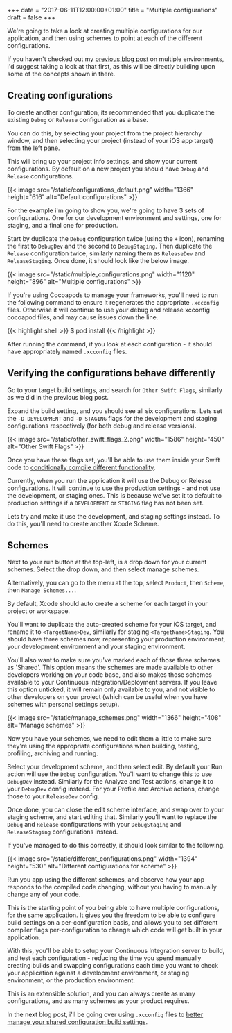 +++
date = "2017-06-11T12:00:00+01:00"
title = "Multiple configurations"
draft = false
+++

We're going to take a look at creating multiple configurations for our application, and then using schemes to point at each of the different configurations.

If you haven't checked out my [previous blog post](/app-with-multiple-environments/) on multiple environments, i'd suggest taking a look at that first, as this will be directly building upon some of the concepts shown in there.

## Creating configurations

To create another configuration, its recommended that you duplicate the existing `Debug` or `Release` configuration as a base.

You can do this, by selecting your project from the project hierarchy window, and then selecting your project (instead of your iOS app target) from the left pane.

This will bring up your project info settings, and show your current configurations. By default on a new project you should have `Debug` and `Release` configurations.

{{< image src="/static/configurations_default.png" width="1366" height="616" alt="Default configurations" >}}

For the example i'm going to show you, we're going to have 3 sets of configurations. One for our development environment and settings, one for staging, and a final one for production.

Start by duplicate the `Debug` configuration twice (using the `+` icon), renaming the first to `DebugDev` and the second to `DebugStaging`. Then duplicate the `Release` configuration twice, similarly naming them as `ReleaseDev` and `ReleaseStaging`. Once done, it should look like the below image.

{{< image src="/static/multiple_configurations.png" width="1120" height="896" alt="Multiple configurations" >}}

If you're using Cocoapods to manage your frameworks, you'll need to run the following command to ensure it regenerates the appropriate `.xcconfig` files. Otherwise it will continue to use your debug and release xcconfig cocoapod files, and may cause issues down the line.

{{< highlight shell >}}
$ pod install
{{< /highlight >}}

After running the command, if you look at each configuration - it should have appropriately named `.xcconfig` files.

## Verifying the configurations behave differently

Go to your target build settings, and search for `Other Swift Flags`, similarly as we did in the previous blog post.

Expand the build setting, and you should see all six configurations.
Lets set the `-D DEVELOPMENT` and `-D STAGING` flags for the development and staging configurations respectively (for both debug and release versions).

{{< image src="/static/other_swift_flags_2.png" width="1586" height="450" alt="Other Swift Flags" >}}

Once you have these flags set, you'll be able to use them inside your Swift code to [conditionally compile different functionality](/app-with-multiple-environments/).

Currently, when you run the application it will use the Debug or Release configurations. It will continue to use the production settings - and not use the development, or staging ones. This is because we've set it to default to production settings if a `DEVELOPMENT` or `STAGING` flag has not been set.

Lets try and make it use the development, and staging settings instead.
To do this, you'll need to create another Xcode Scheme.

## Schemes

Next to your run button at the top-left, is a drop down for your current schemes. Select the drop down, and then select manage schemes.

Alternatively, you can go to the menu at the top, select `Product`, then `Scheme`, then `Manage Schemes...`.

By default, Xcode should auto create a scheme for each target in your project or workspace.

You'll want to duplicate the auto-created scheme for your iOS target, and rename it to `<TargetName>Dev`, similarly for staging `<TargetName>Staging`. You should have three schemes now, representing your production environment, your development environment and your staging environment.

You'll also want to make sure you've marked each of those three schemes as 'Shared'. This option means the schemes are made available to other developers working on your code base, and also makes those schemes available to your Continuous Integration/Deployment servers. If you leave this option unticked, it will remain only available to you, and not visible to other developers on your project (which can be useful when you have schemes with personal settings setup).

{{< image src="/static/manage_schemes.png" width="1366" height="408" alt="Manage schemes" >}}

Now you have your schemes, we need to edit them a little to make sure they're using the appropriate configurations when building, testing, profiling, archiving and running.

Select your development scheme, and then select edit. By default your Run action will use the `Debug` configuration. You'll want to change this to use `DebugDev` instead. Similarly for the Analyze and Test actions, change it to your `DebugDev` config instead. For your Profile and Archive actions, change those to your `ReleaseDev` config.

Once done, you can close the edit scheme interface, and swap over to your staging scheme, and start editing that. Similarly you'll want to replace the `Debug` and `Release` configurations with your `DebugStaging` and `ReleaseStaging` configurations instead.

If you've managed to do this correctly, it should look similar to the following.

{{< image src="/static/different_configurations.png" width="1394" height="530" alt="Different configurations for scheme" >}}

Run you app using the different schemes, and observe how your app responds to the compiled code changing, without you having to manually change any of your code.

This is the starting point of you being able to have multiple configurations, for the same application. It gives you the freedom to be able to configure build settings on a per-configuration basis, and allows you to set different compiler flags per-configuration to change which code will get built in your application.

With this, you'll be able to setup your Continuous Integration server to build, and test each configuration - reducing the time you spend manually creating builds and swapping configurations each time you want to check your application against a development environment, or staging environment, or the production environment.

This is an extensible solution, and you can always create as many configurations, and as many schemes as your product requires.

In the next blog post, i'll be going over using `.xcconfig` files to [better manage your shared configuration build settings](/manage-your-build-settings-with-xcconfigs).
